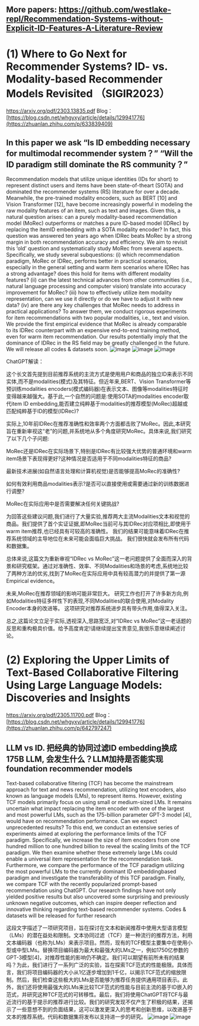 ## More papers: https://github.com/westlake-repl/Recommendation-Systems-without-Explicit-ID-Features-A-Literature-Review
# (1) Where to Go Next for Recommender Systems? ID- vs. Modality-based Recommender Models Revisited （SIGIR2023）
  https://arxiv.org/pdf/2303.13835.pdf
  Blog：[https://blog.csdn.net/whgyxy/article/details/129941776](https://zhuanlan.zhihu.com/p/633839409)

## In this paper we ask “Is ID embedding necessary for multimodal recommender system？” “Will the ID paradigm still dominate the RS community？” 


Recommendation models that utilize unique identities (IDs for short) to represent distinct users and items have been state-of-theart (SOTA) and dominated the recommender systems (RS) literature for over a decade. Meanwhile, the pre-trained modality encoders, such as BERT [10] and Vision Transformer [12], have become increasingly powerful in modeling the raw modality features of an item, such as text and images. Given this, a natural question arises: can a purely modality-based recommendation model (MoRec) outperforms or matches a pure ID-based model (IDRec) by replacing the itemID embedding with a SOTA modality encoder? In fact, this question was answered ten years ago when IDRec beats MoRec by a strong margin in both recommendation accuracy and efficiency. We aim to revisit this ‘old’ question and systematically study
MoRec from several aspects. Specifically, we study several subquestions: (i) which recommendation paradigm, MoRec or IDRec, performs better in practical scenarios, especially in the general setting and warm item scenarios where IDRec has a strong advantage? does this hold for items with different modality features? (ii) can the latest technical advances from other communities (i.e., natural language processing and computer vision) translate into accuracy improvement for MoRec? (iii) how to effectively utilize item modality representation, can we use it directly or do we have to adjust it with new data? (iv) are there any key challenges that MoRec needs to address in practical applications? To answer them, we conduct rigorous experiments for item recommendations with two popular modalities, i.e., text and vision. We provide the first empirical evidence that MoRec is already comparable to its IDRec counterpart with an expensive end-to-end training method, even for warm item recommendation. Our results potentially imply that the dominance of IDRec in the RS field may be greatly challenged in the future. We will release all codes & datasets soon.
![image](https://user-images.githubusercontent.com/15176493/234726074-03578e75-8cdd-4a3e-9f09-490d220211da.png)
![image](https://user-images.githubusercontent.com/15176493/234726119-0418f3a8-ab59-4237-ac97-ac7abc268655.png)
![image](https://user-images.githubusercontent.com/15176493/234726094-ec5b4273-dcbb-4670-80ea-7e197acd6cb9.png)

ChatGPT解读：

这个长文首先提到目前推荐系统的主流方式是使用用户和商品的独立ID来表示不同实体,而不是modalities(模式)及其特征。但近年来,BERT、Vision Transformer等预训练modalities encoders(模式编码器)在表示文本、图像等modalities特征时变得越来越强大。基于此,一个自然的问题是:使用SOTA的modalities encoder取代item ID embedding,能否建立纯粹基于modalities的推荐模型(MoRec)超越或匹配纯粹基于ID的模型(IDRec)?

实际上,10年前IDRec在推荐准确性和效率两个方面都击败了MoRec。因此,本研究旨在重新审视这“老”的问题,并系统地从多个角度研究MoRec。具体来说,我们研究了以下几个子问题:

MoRec还是IDRec在实际场景下,特别是IDRec有比较强大优势的普通环境和warm item场景下表现得更好?这种情况是否适用于不同modalities特征的商品?

最新技术进展(如自然语言处理和计算机视觉)是否能够提高MoRec的准确性?

如何有效利用商品modalities表示?是否可以直接使用或需要通过新的训练数据进行调整?

MoRec在实际应用中是否需要解决任何关键挑战?

为回答这些建议问题,我们进行了大量实验,推荐两大主流Modalities文本和视觉的商品。我们提供了首个实证证据,即MoRec当前可与其IDRec对应项相比,即使用于warm item推荐,也已经具有可较高的准确性。 我们的结果可能意味着IDRec在推荐系统领域的主导地位在未来可能会面临巨大挑战。 我们很快就会发布所有代码和数据集。

总体来说,这篇文为重新审视“IDRec vs MoRec”这一老问题提供了全面而深入的背景和研究框架。通过对准确性、效率、不同Modalities和场景的考虑,系统地比较了两种方法的优劣,找到了MoRec在实际应用中具有较高潜力的并提供了第一源 Empirical evidence。

未来,MoRec在推荐领域的影响可能非常巨大。 研究工作也打开了许多新方向,例如Modalities特征多样性下的表现,不同Modalities的联合使用,对Modality Encoder本身的改进等。 这项研究对推荐系统进步具有带头作用,值得深入关注。

总之,这篇论文立足于实际,透视深入,思路宽泛,对“IDRec vs MoRec”这一老话题的反思和重构极具价值。给予高度肯定!请继续提出宝贵意见,我很乐意继续阐述讨论。


# (2) Exploring the Upper Limits of Text-Based Collaborative Filtering Using Large Language Models: Discoveries and Insights
  https://arxiv.org/pdf/2305.11700.pdf   Blog：[https://blog.csdn.net/whgyxy/article/details/129941776](https://zhuanlan.zhihu.com/p/642797247)
  
## LLM vs ID. 把经典的协同过滤ID embedding换成175B LLM, 会发生什么？LLM加持是否能实现foundation recommender models
  
Text-based collaborative filtering (TCF) has become the mainstream approach for text and news recommendation, utilizing text encoders, also known as language models (LMs), to represent items. However, existing TCF models primarily focus
on using small or medium-sized LMs. It remains uncertain what impact replacing the item encoder with one of the largest and most powerful LMs, such as the 175-billion parameter GPT-3 model [4], would have on recommendation performance.
Can we expect unprecedented results? To this end, we conduct an extensive series of experiments aimed at exploring the performance limits of the TCF paradigm. Specifically, we increase the size of item encoders from one hundred million to one
hundred billion to reveal the scaling limits of the TCF paradigm. We then examine whether these extremely large LMs could enable a universal item representation for the recommendation task. Furthermore, we compare the performance of the TCF
paradigm utilizing the most powerful LMs to the currently dominant ID embeddingbased paradigm and investigate the transferability of this TCF paradigm. Finally, we compare TCF with the recently popularized prompt-based recommendation using ChatGPT. Our research findings have not only yielded positive results but also uncovered some surprising and previously unknown negative outcomes, which can inspire deeper reflection and innovative thinking regarding text-based recommender systems. Codes & datasets will be released for further research

这段文字描述了一项研究项目，旨在探讨在文本和新闻推荐中使用大型语言模型（LMs）的潜在益处和限制。文本协同过滤（TCF）是一种流行的推荐方法，利用文本编码器（也称为LMs）来表示项目。然而，现有的TCF模型主要集中在使用小型或中型LMs。替换项目编码器为最大和最强大的LMs之一，例如1750亿参数的GPT-3模型[4]，对推荐性能的影响仍不确定。我们可以期望有前所未有的结果吗？为此，我们进行了一系列广泛的实验，旨在探索TCF范式的性能极限。具体而言，我们将项目编码器的大小从1亿逐步增加到1千亿，以揭示TCF范式的缩放限制。然后，我们检查这些极大的LMs是否能够为推荐任务提供通用项目表示。此外，我们还将使用最强大的LMs来比较TCF范式的性能与目前主流的基于ID嵌入的范式，并研究这种TCF范式的可转移性。最后，我们将使用ChatGPT将TCF与最近流行的基于提示的推荐进行比较。我们的研究发现不仅产生了积极的结果，还揭示了一些意想不到的负面结果，这可以激发更深入的思考和创新思维，以改进基于文本的推荐系统。代码和数据集将发布以支持进一步的研究。
![image](https://github.com/fajieyuan/IDforRec/assets/15176493/afd0eb9a-7609-4244-9dba-fa4f41066b77)
![image](https://github.com/fajieyuan/IDforRec/assets/15176493/35b79ed7-b9e6-40fd-9233-ad657fdbd2ef)

